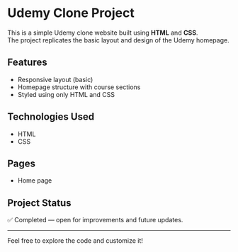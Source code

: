 # Udemy Clone Project

This is a simple Udemy clone website built using **HTML** and **CSS**.  
The project replicates the basic layout and design of the Udemy homepage.

## Features

- Responsive layout (basic)
- Homepage structure with course sections
- Styled using only HTML and CSS

## Technologies Used

- HTML
- CSS

## Pages

- Home page

## Project Status

✅ Completed — open for improvements and future updates.

---

Feel free to explore the code and customize it!

